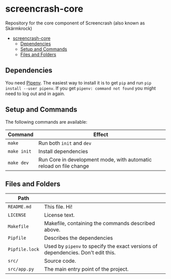 # screencrash-core

Repository for the core component of Screencrash (also known as Skärmkrock)

- [screencrash-core](#screencrash-core)
  - [Dependencies](#Dependencies)
  - [Setup and Commands](#Setup-and-Commands)
  - [Files and Folders](#Files-and-Folders)

## Dependencies

You need [Pipenv](https://github.com/pypa/pipenv). The easiest way to install it is to get `pip`
and run `pip install --user pipenv`. If you get `pipenv: command not found` you might need to
log out and in again.

## Setup and Commands

The following commands are available:

| Command      | Effect      |
|--------------|-------------|
| `make`         | Run both `init` and `dev` |
| <code>make&nbsp;init</code>  | Install dependencies |
| <code>make&nbsp;dev</code> | Run Core in development mode, with automatic reload on file change |

## Files and Folders

| Path |   |
|------|---|
| `README.md` | This file. Hi!
| `LICENSE` | License text.
| `Makefile` | Makefile, containing the commands described above.
| `Pipfile`  | Describes the dependencies
| `Pipfile.lock` | Used by `pipenv` to specify the exact versions of dependencies. Don't edit this.
| `src/` | Source code.
| `src/app.py` | The main entry point of the project.
